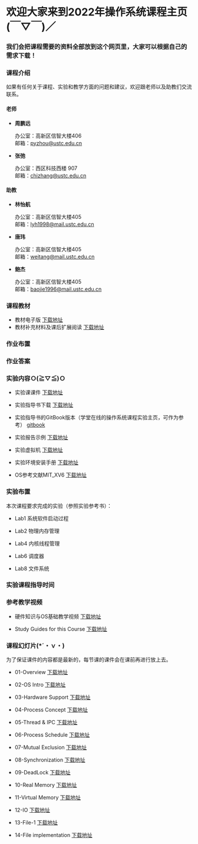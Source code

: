 #      欢迎大家来到2022年操作系统课程主页(￣▽￣)／
###    我们会把课程需要的资料全部放到这个网页里，大家可以根据自己的需求下载！

### 课程介绍

如果有任何关于课程、实验和教学方面的问题和建议，欢迎跟老师以及助教们交流联系。

#### 老师
- **周鹏远** 
   
  办公室：高新区信智大楼406  
  邮箱：pyzhou@ustc.edu.cn

- **张弛**  
  
  办公室：西区科技西楼 907   
  邮箱：chizhang@ustc.edu.cn

#### 助教
- **林怡航**  
  
  办公室：高新区信智大楼405  
  邮箱：lyh1998@mail.ustc.edu.cn 

- **唐玮**  
  
  办公室：高新区信智大楼405  
  邮箱：weitang@mail.ustc.edu.cn
- **鲍杰**  
  
  办公室：高新区信智大楼405  
  邮箱：baojie1996@mail.ustc.edu.cn



### 课程教材  


* 教材电子版  [下载地址](https://rec.ustc.edu.cn/share/68232f50-2699-11ed-ab8e-79d811111862)  
* 教材补充材料及课后扩展阅读 [下载地址](https://rec.ustc.edu.cn/share/2520d480-2753-11ed-a521-2f5fcd9031e9) 

### 作业布置  


### 作业答案


### 实验内容Ｏ(≧▽≦)Ｏ

* 实验课课件 [下载地址](https://rec.ustc.edu.cn/share/8bbabf00-2699-11ed-a927-7b821b959479)

* 实验指导书下载 [下载地址](https://rec.ustc.edu.cn/share/ad94b880-2699-11ed-8e43-63b9e58eb686) 
* 实验指导书的GitBook版本（学堂在线的操作系统课程实验主页，可作为参考） [gitbook](https://chyyuu.gitbooks.io/ucore_os_docs/content/)

* 实验报告示例 [下载地址](https://rec.ustc.edu.cn/share/9b66bad0-2699-11ed-a9b4-6f57a7ec8400) 

* 实验虚拟机 [下载地址](https://rec.ustc.edu.cn/share/d6a5f390-2699-11ed-9a71-ed7d2b753d62) 

* 实验环境安装手册 [下载地址](https://rec.ustc.edu.cn/share/bbf23da0-2699-11ed-8af0-4fe39ac449bd) 

* OS参考文献MIT_XV6 [下载地址](https://rec.ustc.edu.cn/share/e3ac42c0-2699-11ed-bba1-3bb0a29e1ddb) 


### 实验布置
本次课程要求完成的实验（参照实验参考书）：

- Lab1 系统软件启动过程 

- Lab2 物理内存管理
  
- Lab4 内核线程管理

- Lab6 调度器

- Lab8 文件系统


### 实验课程指导时间  

### 参考教学视频

- 硬件知识与OS基础教学视频 [下载地址](https://rec.ustc.edu.cn/share/6d8b28d0-2753-11ed-ad15-3b3a2798a624)

- Study Guides for this Course [下载地址](https://rec.ustc.edu.cn/share/b70c6af0-2753-11ed-b01d-7bea9482e54e)

### 课程幻灯片(*´・ｖ・)

为了保证课件的内容都是最新的，每节课的课件会在课前再进行放上去。
- 01-Overview [下载地址]()

- 02-OS Intro [下载地址]() 

- 03-Hardware Support [下载地址]() 

- 04-Process Concept [下载地址]()

- 05-Thread & IPC [下载地址]()

- 06-Process Schedule [下载地址]()

- 07-Mutual Exclusion [下载地址]()

- 08-Synchronization [下载地址]()

- 09-DeadLock [下载地址]()

- 10-Real Memory [下载地址]()

- 11-Virtual Memory [下载地址]()

- 12-IO [下载地址]()

- 13-File-1 [下载地址]()

- 14-File implementation [下载地址]()
